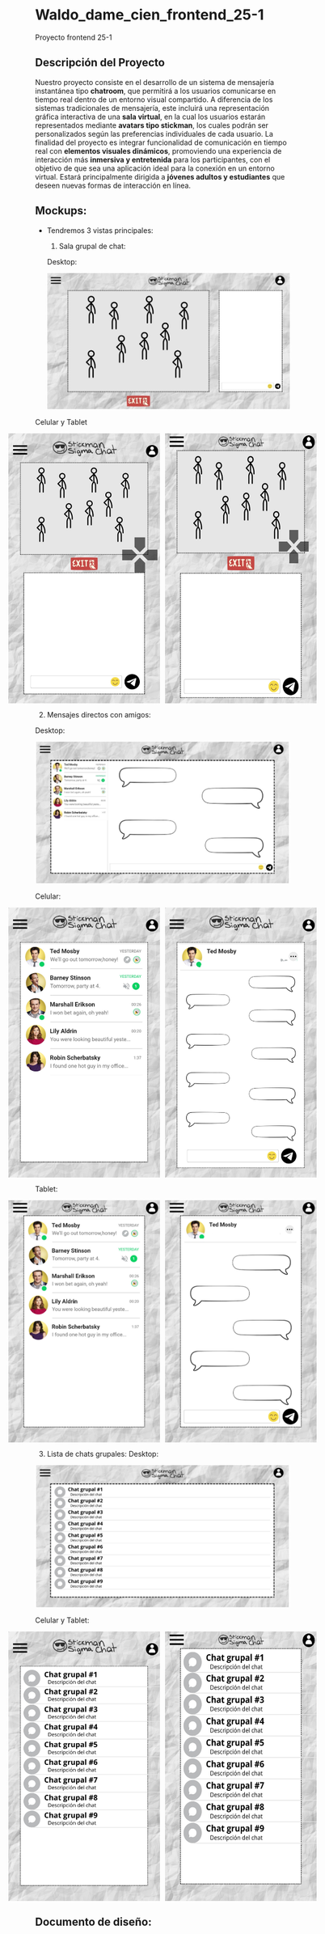# Waldo_dame_cien_frontend_25-1
Proyecto frontend 25-1

## Descripción del Proyecto
Nuestro proyecto consiste en el desarrollo de un sistema de mensajería instantánea tipo **chatroom**, que permitirá a los usuarios comunicarse en tiempo real dentro de un entorno visual compartido.
A diferencia de los sistemas tradicionales de mensajería, este incluirá una representación gráfica interactiva de una **sala virtual**, en la cual los usuarios estarán representados mediante **avatars tipo stickman**, los cuales podrán ser personalizados según las preferencias individuales de cada usuario.
La finalidad del proyecto es integrar funcionalidad de comunicación en tiempo real con **elementos visuales dinámicos**, promoviendo una experiencia de interacción más **inmersiva y entretenida** para los participantes, con el objetivo de que sea una aplicación ideal para la conexión en un entorno virtual.
Estará principalmente dirigida a **jóvenes adultos y estudiantes** que deseen nuevas formas de interacción en línea.

## Mockups:
* Tendremos 3 vistas principales:
  1. Sala grupal de chat:
  
  Desktop:

  <p align="center">
    <img src="docs/Mockups%20(Desktop)/Sala%20de%20chat%20grupal.jpg" alt="Mockup Desktop 1" width="500">
</p>
Celular y Tablet
<p align="center" style="display: flex; justify-content: center; gap: 2%;">
    <img src="docs/Mockups%20(Celular)/1.jpg" alt="Mockup celular 1" width="300">
    <img src="docs/Mockups%20(Tablet)/1.jpg" alt="Mockup Tablet 1" width="300">
</p>

2. Mensajes directos con amigos:

Desktop:
<p align="center">
    <img src="docs/Mockups%20(Desktop)/Mensajes%20directos%20con%20amigos.jpg" alt="Mockup Desktop 2" width="500">
</p>
Celular:
<p align="center" style="display: flex; justify-content: center; gap: 2%;">
    <img src="docs/Mockups%20(Celular)/2.jpg" alt="Mockup celular 2" width="300">
    <img src="docs/Mockups%20(Celular)/3.jpg" alt="Mockup celular 3" width="300">
</p>
Tablet:
<p align="center" style="display: flex; justify-content: center; gap: 2%;">
    <img src="docs/Mockups%20(Tablet)/2.jpg" alt="Mockup tablet 2" width="300">
    <img src="docs/Mockups%20(Tablet)/3.jpg" alt="Mockup Tablet 3" width="300">
</p>

3. Lista de chats grupales:
Desktop:
<p align="center">
    <img src="docs/Mockups%20(Desktop)/Lista%20de%20salas%20de%20chat%20grupales.jpg" alt="Mockup Desktop 3" width="500">
</p>

Celular y Tablet:
<p align="center" style="display: flex; justify-content: center; gap: 2%;">
    <img src="docs/Mockups%20(Celular)/4.jpg" alt="Mockup celular 4" width="300">
    <img src="docs/Mockups%20(Tablet)/4.jpg" alt="Mockup Tablet 4" width="300">
</p>

## Documento de diseño:

